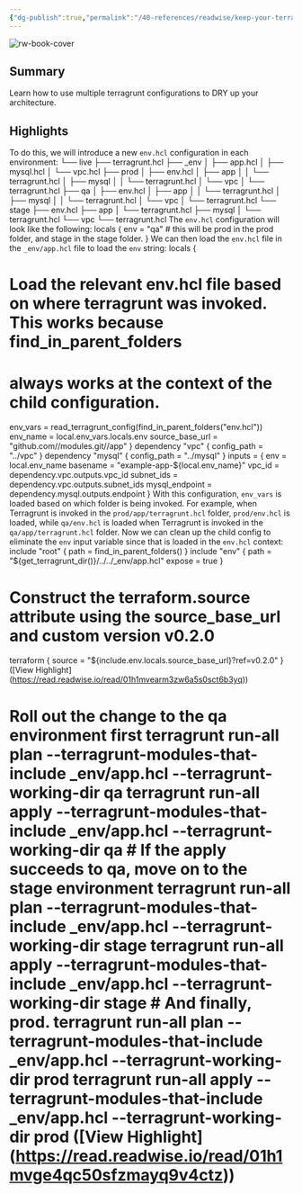 ```yaml
---
{"dg-publish":true,"permalink":"/40-references/readwise/keep-your-terragrunt-architecture-dry/","tags":["rw/articles"]}
---
```


![rw-book-cover](https://terragrunt.gruntwork.io/assets/img/terragrunt-thumbnail.png)

## Summary

Learn how to use multiple terragrunt configurations to DRY up your architecture.

## Highlights

To do this, we will introduce a new `env.hcl` configuration in each environment:
└── live
├── terragrunt.hcl
├── _env
│ ├── app.hcl
│ ├── mysql.hcl
│ └── vpc.hcl
├── prod
│ ├── env.hcl
│ ├── app
│ │ └── terragrunt.hcl
│ ├── mysql
│ │ └── terragrunt.hcl
│ └── vpc
│ └── terragrunt.hcl
├── qa
│ ├── env.hcl
│ ├── app
│ │ └── terragrunt.hcl
│ ├── mysql
│ │ └── terragrunt.hcl
│ └── vpc
│ └── terragrunt.hcl
└── stage
├── env.hcl
├── app
│ └── terragrunt.hcl
├── mysql
│ └── terragrunt.hcl
└── vpc
└── terragrunt.hcl
The `env.hcl` configuration will look like the following:
locals {
env = "qa" # this will be prod in the prod folder, and stage in the stage folder.
}
We can then load the `env.hcl` file in the `_env/app.hcl` file to load the `env` string:
locals {
# Load the relevant env.hcl file based on where terragrunt was invoked. This works because find_in_parent_folders
# always works at the context of the child configuration.
env_vars = read_terragrunt_config(find_in_parent_folders("env.hcl"))
env_name = local.env_vars.locals.env
source_base_url = "github.com/<org>/modules.git//app"
}
dependency "vpc" {
config_path = "../vpc"
}
dependency "mysql" {
config_path = "../mysql"
}
inputs = {
env = local.env_name
basename = "example-app-${local.env_name}"
vpc_id = dependency.vpc.outputs.vpc_id
subnet_ids = dependency.vpc.outputs.subnet_ids
mysql_endpoint = dependency.mysql.outputs.endpoint
}
With this configuration, `env_vars` is loaded based on which folder is being invoked. For example, when Terragrunt is invoked in the `prod/app/terragrunt.hcl` folder, `prod/env.hcl` is loaded, while `qa/env.hcl` is loaded when Terragrunt is invoked in the `qa/app/terragrunt.hcl` folder.
Now we can clean up the child config to eliminate the `env` input variable since that is loaded in the `env.hcl` context:
include "root" {
path = find_in_parent_folders()
}
include "env" {
path = "${get_terragrunt_dir()}/../../_env/app.hcl"
expose = true
}
# Construct the terraform.source attribute using the source_base_url and custom version v0.2.0
terraform {
source = "${include.env.locals.source_base_url}?ref=v0.2.0"
} ([View Highlight] (https://read.readwise.io/read/01h1mvearm3zw6a5s0sct6b3yq))


# Roll out the change to the qa environment first terragrunt run-all plan --terragrunt-modules-that-include _env/app.hcl --terragrunt-working-dir qa terragrunt run-all apply --terragrunt-modules-that-include _env/app.hcl --terragrunt-working-dir qa # If the apply succeeds to qa, move on to the stage environment terragrunt run-all plan --terragrunt-modules-that-include _env/app.hcl --terragrunt-working-dir stage terragrunt run-all apply --terragrunt-modules-that-include _env/app.hcl --terragrunt-working-dir stage # And finally, prod. terragrunt run-all plan --terragrunt-modules-that-include _env/app.hcl --terragrunt-working-dir prod terragrunt run-all apply --terragrunt-modules-that-include _env/app.hcl --terragrunt-working-dir prod ([View Highlight] (https://read.readwise.io/read/01h1mvge4qc50sfzmayq9v4ctz))


